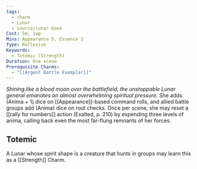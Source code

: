 ```yaml
---
tags:
  - charm
  - Lunar
  - source/lunar-book
Cost: 5m, 1wp
Mins: Appearance 5, Essence 3
Type: Reflexive
Keywords:
  - Totemic (Strength)
Duration: One scene
Prerequisite Charms:
  - "[[Argent Battle Exemplar]]"
---
```

*Shining like a blood moon over the battlefield, the unstoppable Lunar general emanates an almost overwhelming spiritual pressure.*
She adds (Anima + 1) dice on [[Appearance]]-based command rolls, and allied battle groups add (Anima) dice on rout checks. Once per scene, she may reset a [[rally for numbers]] action (Exalted, p. 210) by expending three levels of anima, calling back even the most far-flung remnants of her forces. 
## Totemic 

A Lunar whose spirit shape is a creature that hunts in groups may learn this as a [[Strength]] Charm.